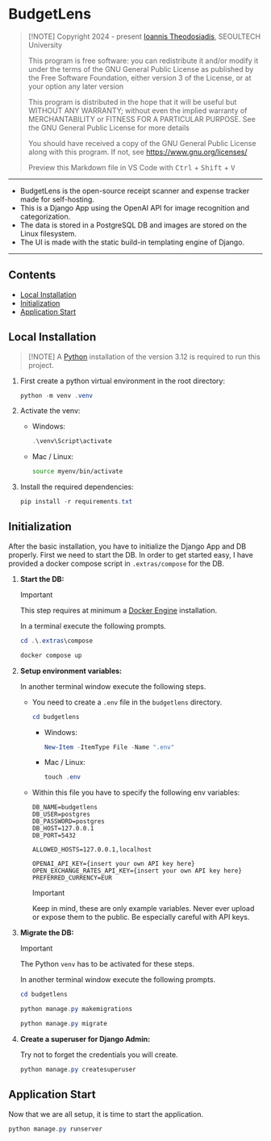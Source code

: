 # BudgetLens
>
> [!NOTE]
> Copyright 2024 - present [Ioannis Theodosiadis](mailto:ioannis@seoultech.ac.kr), SEOULTECH University
>
> This program is free software: you can redistribute it and/or modify
> it under the terms of the GNU General Public License as published by
> the Free Software Foundation, either version 3 of the License, or
> at your option any later version
>
> This program is distributed in the hope that it will be useful
> but WITHOUT ANY WARRANTY; without even the implied warranty of
> MERCHANTABILITY or FITNESS FOR A PARTICULAR PURPOSE.  See the
> GNU General Public License for more details
>
> You should have received a copy of the GNU General Public License
> along with this program. If not, see <https://www.gnu.org/licenses/>
>
> Preview this Markdown file in VS Code with <kbd>Ctrl</kbd> + <kbd>Shift</kbd> + <kbd>V</kbd>

---

- BudgetLens is the open-source receipt scanner and expense tracker made for self-hosting.
- This is a Django App using the OpenAI API for image recognition and categorization.
- The data is stored in a PostgreSQL DB and images are stored on the Linux filesystem.
- The UI is made with the static build-in templating engine of Django.

---

## Contents

- [Local Installation](#local-installation)
- [Initialization](#initialization)
- [Application Start](#application-start)

## Local Installation
>
> [!NOTE]
> A [Python](https://www.python.org/downloads/) installation of the version 3.12 is required to run this project.

1. First create a python virtual environment in the root directory:

    ```PowerShell
    python -m venv .venv
    ```

1. Activate the venv:

    - Windows:

        ```PowerShell
        .\venv\Script\activate
        ```

    - Mac / Linux:

        ```bash
        source myenv/bin/activate
        ```

1. Install the required dependencies:

    ```PowerShell
    pip install -r requirements.txt
    ```

## Initialization

After the basic installation, you have to initialize the Django App and DB properly. First we need to start the DB. In order to get started easy, I have provided a docker compose script in `.extras/compose` for the DB.

1. **Start the DB:**

    > [!IMPORTANT]
    > This step requires at minimum a [Docker Engine](https://docs.docker.com/engine/install) installation.

    In a terminal execute the following prompts.

    ```PowerShell
    cd .\.extras\compose
    ```

    ```PowerShell
    docker compose up
    ```

1. **Setup environment variables:**

    In another terminal window execute the following steps.

    - You need to create a `.env` file in the `budgetlens` directory.

        ```PowerShell
        cd budgetlens
        ```

        - Windows:

            ```PowerShell
            New-Item -ItemType File -Name ".env"
            ```

        - Mac / Linux:

            ```PowerShell
            touch .env
            ```

    - Within this file you have to specify the following env variables:

        ```dotenv
        DB_NAME=budgetlens
        DB_USER=postgres
        DB_PASSWORD=postgres
        DB_HOST=127.0.0.1
        DB_PORT=5432

        ALLOWED_HOSTS=127.0.0.1,localhost

        OPENAI_API_KEY={insert your own API key here}
        OPEN_EXCHANGE_RATES_API_KEY={insert your own API key here}
        PREFERRED_CURRENCY=EUR
        ```

        > [!IMPORTANT]
        > Keep in mind, these are only example variables. Never ever upload or expose them to the public.
        > Be especially careful with API keys.

1. **Migrate the DB:**

    > [!IMPORTANT]
    > The Python `venv` has to be activated for these steps.

    In another terminal window execute the following prompts.

    ```PowerShell
    cd budgetlens
    ```

    ```PowerShell
    python manage.py makemigrations
    ```

    ```PowerShell
    python manage.py migrate
    ```

1. **Create a superuser for Django Admin:**

    Try not to forget the credentials you will create.

    ```PowerShell
    python manage.py createsuperuser
    ```

## Application Start

Now that we are all setup, it is time to start the application.

```PowerShell
python manage.py runserver
```

<!-- TODO Continue here-->
